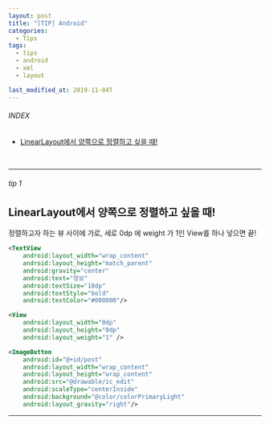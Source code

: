 ```yaml
---
layout: post
title: "[TIP] Android"
categories:
  - Tips
tags:
  - tips
  - android
  - xml
  - layout

last_modified_at: 2019-11-04T
---
```


###### INDEX
* [LinearLayout에서 양쪽으로 정렬하고 싶을 때!](#tip-1)

<br>

---
###### tip 1
## LinearLayout에서 양쪽으로 정렬하고 싶을 때!

정렬하고자 하는 뷰 사이에 가로, 세로 0dp 에 weight 가 1인 View를 하나 넣으면 끝!

```xml
<TextView
    android:layout_width="wrap_content"
    android:layout_height="match_parent"
    android:gravity="center"
    android:text="정보"
    android:textSize="18dp"
    android:textStyle="bold"
    android:textColor="#000000"/>

<View
    android:layout_width="0dp"
    android:layout_height="0dp"
    android:layout_weight="1" />

<ImageButton
    android:id="@+id/post"
    android:layout_width="wrap_content"
    android:layout_height="wrap_content"
    android:src="@drawable/ic_edit"
    android:scaleType="centerInside"
    android:background="@color/colorPrimaryLight"
    android:layout_gravity="right"/>
```

---
